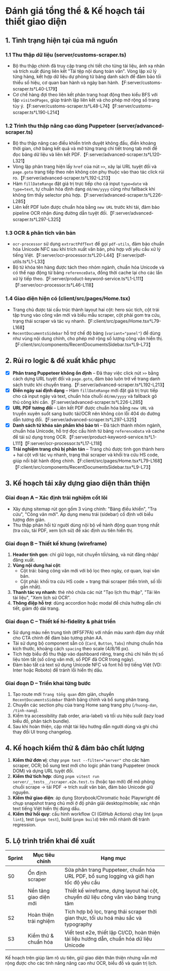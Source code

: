 # Đánh giá tổng thể & Kế hoạch tái thiết giao diện

## 1. Tình trạng hiện tại của mã nguồn
### 1.1 Thu thập dữ liệu (server/customs-scraper.ts)
- Bộ thu thập chính đã truy cập trang chi tiết cho từng tài liệu, ánh xạ nhãn và trích xuất đúng liên kết "Tải tệp nội dung toàn văn". Vòng lặp xử lý từng hàng, kết hợp dữ liệu dự phòng từ bảng danh sách để đảm bảo tối thiểu số hiệu, cơ quan ban hành và ngày ban hành.【F:server/customs-scraper.ts†L40-L179】
- Cơ chế hàng đợi theo liên kết phân trang hoạt động theo kiểu BFS với tập `visitedPages`, giúp tránh lặp liên kết và cho phép mở rộng số trang tùy ý.【F:server/customs-scraper.ts†L48-L74】【F:server/customs-scraper.ts†L190-L214】

### 1.2 Trình thu thập nâng cao dùng Puppeteer (server/advanced-scraper.ts)
- Bộ thu thập nâng cao điều khiển trình duyệt không đầu, điền khoảng thời gian, chờ bảng kết quả và mở từng trang chi tiết trong tab mới để đọc bảng dữ liệu và liên kết PDF.【F:server/advanced-scraper.ts†L120-L321】
- Vòng lặp phân trang hiện lấy `href` của nút `>>`, xây lại URL tuyệt đối và `page.goto` trang tiếp theo nên không còn phụ thuộc vào thao tác click rủi ro.【F:server/advanced-scraper.ts†L192-L213】
- Hàm `fillDateRange` đặt giá trị trực tiếp cho cả input `type=date` và `type=text`, tự chuẩn hóa định dạng `dd/mm/yyyy` cũng như fallback khi không tìm thấy selector phù hợp.【F:server/advanced-scraper.ts†L226-L285】
- Liên kết PDF luôn được chuẩn hóa bằng `new URL` trước khi tải, đảm bảo pipeline OCR nhận đúng đường dẫn tuyệt đối.【F:server/advanced-scraper.ts†L297-L325】

### 1.3 OCR & phân tích văn bản
- `ocr-processor` sử dụng `extractPdfText` để gọi `pdf-utils`, đảm bảo chuẩn hóa Unicode NFC sau khi trích xuất văn bản, phù hợp với yêu cầu xử lý tiếng Việt.【F:server/ocr-processor.ts†L20-L44】【F:server/pdf-utils.ts†L1-L33】
- Bộ từ khóa tên hàng được tách theo nhóm ngành, chuẩn hóa Unicode và có thể nạp động từ bảng `referenceData`, đồng thời cache lại cho các lần xử lý tiếp theo.【F:server/product-keyword-service.ts†L1-L111】【F:server/ocr-processor.ts†L46-L118】

### 1.4 Giao diện hiện có (client/src/pages/Home.tsx)
- Trang chủ được tái cấu trúc thành layout hai cột: hero súc tích, cột trái tập trung vào công văn mới và biểu mẫu scraper, cột phải gom tra cứu, trạng thái scraper và tác vụ nhanh.【F:client/src/pages/Home.tsx†L79-L168】
- `RecentDocumentsSidebar` hỗ trợ chế độ bảng (`variant="panel"`) để dùng như vùng nội dung chính, cho phép mở rộng số lượng công văn hiển thị.【F:client/src/components/RecentDocumentsSidebar.tsx†L9-L73】

## 2. Rủi ro logic & đề xuất khắc phục
- [x] **Phân trang Puppeteer không ổn định** – Đã thay việc click nút `>>` bằng cách dựng URL tuyệt đối và `page.goto`, đảm bảo luôn trở về trang danh sách trước khi chuyển trang.【F:server/advanced-scraper.ts†L192-L213】
- [x] **Điền ngày sai định dạng** – Hàm `fillDateRange` mới đặt giá trị trực tiếp cho cả input ngày và text, chuẩn hóa chuỗi `dd/mm/yyyy` và fallback gõ thủ công khi cần.【F:server/advanced-scraper.ts†L226-L285】
- [x] **URL PDF tương đối** – Liên kết PDF được chuẩn hóa bằng `new URL` và truyền xuyên suốt sang bước tải/OCR nên không còn lỗi 404 do đường dẫn tương đối.【F:server/advanced-scraper.ts†L297-L325】
- [x] **Danh sách từ khóa sản phẩm khó bảo trì** – Đã tách thành nhóm ngành, chuẩn hóa Unicode, hỗ trợ đọc cấu hình từ bảng `referenceData` và cache để tái sử dụng trong OCR.【F:server/product-keyword-service.ts†L1-L111】【F:server/ocr-processor.ts†L17-L118】
- [x] **Trải nghiệm trang chủ bị phân tán** – Trang chủ được tinh gọn thành hero + hai cột với tác vụ nhanh, trạng thái scraper và khối tra cứu HS code, giúp nổi bật hành động chính.【F:client/src/pages/Home.tsx†L79-L168】【F:client/src/components/RecentDocumentsSidebar.tsx†L9-L73】

## 3. Kế hoạch tái xây dựng giao diện thân thiện
### Giai đoạn A – Xác định trải nghiệm cốt lõi
- Xây dựng sitemap rút gọn gồm 3 vùng chính: "Bảng điều khiển", "Tra cứu", "Công văn mới". Áp dụng menu trái (sidebar) cố định với biểu tượng đơn giản.
- Thu thập phản hồi từ người dùng nội bộ về hành động quan trọng nhất (tra cứu, tải PDF, xem lịch sử) để xác định ưu tiên hiển thị.

### Giai đoạn B – Thiết kế khung (wireframe)
1. **Header tinh gọn**: chỉ giữ logo, nút chuyển tối/sáng, và nút đăng nhập/đăng xuất.
2. **Vùng nội dung hai cột**:
   - Cột trái: bảng công văn mới với bộ lọc theo ngày, cơ quan, loại văn bản.
   - Cột phải: khối tra cứu HS code + trạng thái scraper (tiến trình, số lỗi gần nhất).
3. **Thanh tác vụ nhanh**: thẻ nhỏ chứa các nút "Tạo lịch thu thập", "Tải lên tài liệu", "Xem lịch sử OCR".
4. **Thông điệp hỗ trợ**: dùng accordion hoặc modal để chứa hướng dẫn chi tiết, giảm độ dài trang.

### Giai đoạn C – Thiết kế hi-fidelity & phát triển
- Sử dụng màu nền trung tính (#F5F7FA) với nhấn màu xanh đậm duy nhất cho CTA chính để đảm bảo tương phản AA.
- Tái sử dụng bộ component sẵn có (`Card`, `Button`, `Tabs`) nhưng chuẩn hóa kích thước, khoảng cách `spacing` theo scale (4/8/16 px).
- Tích hợp biểu đồ thu thập vào dashboard riêng, trang chủ chỉ hiển thị số liệu tóm tắt (số công văn mới, số PDF đã OCR trong ngày).
- Đảm bảo tất cả text sử dụng Unicode NFC và font hỗ trợ tiếng Việt (VD: Inter hoặc Roboto) để tránh lỗi hiển thị dấu.

### Giai đoạn D – Triển khai từng bước
1. Tạo route mới `Trang tổng quan` đơn giản, chuyển `RecentDocumentsSidebar` thành bảng chính và bổ sung phân trang.
2. Chuyển các section phụ của trang Home sang trang phụ (`/huong-dan`, `/tinh-nang`).
3. Kiểm tra accessibility (tab order, aria-label) và tối ưu hiệu suất (lazy load biểu đồ, phân tách bundle).
4. Sau khi hoàn thiện, cập nhật tài liệu hướng dẫn người dùng và ghi chú thay đổi UI trong changelog.

## 4. Kế hoạch kiểm thử & đảm bảo chất lượng
1. **Kiểm thử đơn vị**: chạy `pnpm test --filter="server"` cho các hàm scraper, OCR; bổ sung test mới cho logic phân trang Puppeteer (mock DOM) và dựng URL tuyệt đối.
2. **Kiểm thử tích hợp**: dùng `pnpm vitest run server/__tests__/scraper.e2e.test.ts` (hoặc tạo mới) để mô phỏng chuỗi scrape → tải PDF → trích xuất văn bản, đảm bảo Unicode giữ nguyên.
3. **Kiểm thử giao diện**: áp dụng Storybook/Chromatic hoặc Playwright để chụp snapshot trang chủ mới ở độ phân giải desktop/mobile; xác nhận text tiếng Việt hiển thị đúng dấu.
4. **Kiểm thử hồi quy**: cấu hình workflow CI (GitHub Actions) chạy lint (`pnpm lint`), test (`pnpm test`), build (`pnpm build`) trên mỗi nhánh để tránh regression.

## 5. Lộ trình triển khai đề xuất
| Sprint | Mục tiêu chính | Hạng mục |
| --- | --- | --- |
| S0 | Ổn định scraper | Sửa phân trang Puppeteer, chuẩn hóa URL PDF, bổ sung logging và giới hạn tốc độ yêu cầu |
| S1 | Nền tảng giao diện mới | Thiết kế wireframe, dựng layout hai cột, chuyển dữ liệu công văn vào bảng trung tâm |
| S2 | Hoàn thiện trải nghiệm | Tích hợp bộ lọc, trạng thái scraper thời gian thực, tối ưu hoá màu sắc và typography |
| S3 | Kiểm thử & chuẩn hóa | Viết test e2e, thiết lập CI/CD, hoàn thiện tài liệu hướng dẫn, chuẩn hóa dữ liệu Unicode |

Kế hoạch trên giúp làm rõ ưu tiên, giữ giao diện thân thiện nhưng vẫn mở rộng được cho các tính năng nâng cao như OCR, biểu đồ và quản trị lịch.
